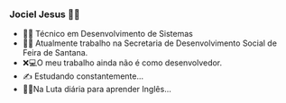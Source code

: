 ### Jociel Jesus 👨‍💻
- 👨‍🎓 Técnico em Desenvolvimento de Sistemas
- 👨‍✈️ Atualmente trabalho na Secretaria de Desenvolvimento Social de Feira de Santana.
- ❌💻O meu trabalho ainda não é como desenvolvedor.
- ✍ Estudando constantemente...
- 🤦‍♂️Na Luta diária para aprender Inglês...

